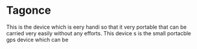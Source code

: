# Tagonce
This is the device which is eery handi so that it very portable that can be carried very easily without any efforts. 
This device s is the small portacble gps device which can be
